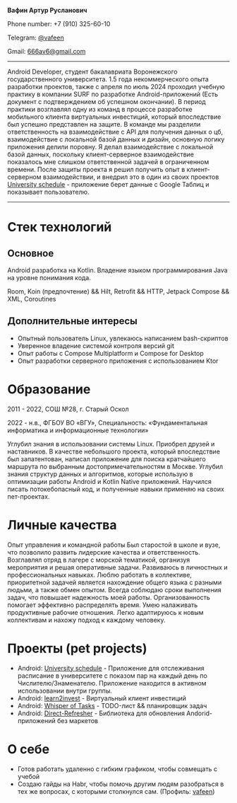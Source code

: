 **Вафин Артур Русланович**

Phone number: +7 (910) 325-60-10

Telegram: [@vafeen](https://t.me/vafeen)

Gmail: [666av6@gmail.com](https://mail.google.com/mail/?view=cm&fs=1&to=666av6@gmail.com)

___

Android Developer, студент бакалавриата Воронежского государственного университета.
1.5 года некоммерческого опыта разработки проектов, также с апреля по июль 2024 проходил учебную практику в компании SURF по разработке Android-приложений
(Есть документ с подтверждением об успешном окончании). В период практики возглавлял одну из команд в процессе разработке мобильного клиента виртуальных инвестиций, который впоследствие был успешно представлен на защите.
В команде мы разделили ответственность на взаимодействие с API для получения данных о цб, взаимодействие с локальной базой данных и дизайн, основную логику приложения делили поровну. Я делал взаимодействие с локальной базой данных, поскольку клиент-серверное взаимодействие показалось мне слишком ответственной задачей в ограниченном времени.
После защиты проекта я решил получить опыт в клиент-серверном взаимодействии, и внедрил это в один из своих проектов [University schedule](https://github.com/vafeen/UniversitySchedule) - приложение берет данные с Google Таблиц и показывает пользователю.

___

# Стек технологий

## Основное

Android разработка на Kotlin. Владение языком программирования Java на уровне понимания кода.

Room, Koin (предпочтение) && Hilt, Retrofit && HTTP, Jetpack Compose && XML, Coroutines

## Дополнительные интересы

- Опытный пользователь Linux, увлекаюсь написанием bash-скриптов
- Уверенное владение системой контроля версий git
- Опыт работы с Compose Multiplatform и Compose for Desktop
- Опыт разработки серверного приложения с использованием Ktor

# Образование

2011 - 2022, СОШ №28, г. Старый Оскол

2022 - н.в., ФГБОУ ВО «ВГУ»,
Специальность: «Фундаментальная информатика и информационные технологии»

Углубил знания в использовании системы Linux. Приобрел друзей и наставников. В качестве небольшого проекта, который впоследствие был запатентован, написал приложение для поиска кратчайшего маршрута по выбранным достопримечательностям в Москве.
Углубил знания структур данных и алгоритмов, которые использую в оптимизации работы Android и Kotlin Native приложений. Научился писать потокебопасный код, и полученные навыки применяю на своих пет-проектах.

# Личные качества

Опыт управления и командной работы
Был старостой в школе и вузе, что позволило развить лидерские качества и ответственность.
Возглавлял отряд в лагере с морской тематикой, организуя мероприятия и решая оперативные задачи.
Развиваюсь в личностных и профессиональных навыках.
Люблю работать в коллективе, приоритетной задачей является нахождение общего языка с разными людьми, а также обмен опытом.
Всегда соблюдаю сроки выполнения задач, что повышает надежность моей работы.
Организованность помогает эффективно распределять время.
Умею налаживать продуктивные рабочие отношения.
Легко адаптируюсь к новым коллективам и нахожу подход к каждому человеку.

# Проекты (pet projects)

- Android: [University schedule](https://github.com/vafeen/UniversitySchedule) - Приложение для отслеживания расписание в университете с показом пар на каждый день по Числителю/Знаменателю. Приложение находится в активном использовании внутри группы.
- Android: [learn2invest](https://github.com/vafeen/learn2Invest) - Виртуальный клиент инвестиций
- Android: [Whisper of Tasks](https://github.com/vafeen/Whisper-of-Tasks) - TODO-лист && планировщик задач
- Android: [Direct-Refresher](https://github.com/vafeen/Direct-Refresher) - Библиотека для обновления Andorid-приложений без маркетов

# О себе

- Готов работать удаленно с гибким графиком, чтобы совмещать с учебой
- Создаю гайды на Habr, чтобы помочь другим людям разобраться в тех же вопросах, с которыми столкнулся сам. (Профиль: [vafeen](https://habr.com/ru/users/vafeen/))
